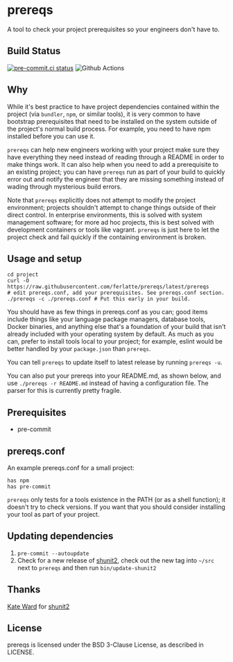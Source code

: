 # prereqs

A tool to check your project prerequisites so your engineers don't have to.

## Build Status

[![pre-commit.ci status](https://results.pre-commit.ci/badge/github/ferlatte/prereqs/main.svg)](https://results.pre-commit.ci/latest/github/ferlatte/prereqs/main)
![Github Actions](https://github.com/ferlatte/prereqs/actions/workflows/tests.yml/badge.svg)
## Why

While it's best practice to have project dependencies contained within the project (via `bundler`, `npm`, or similar tools), it is very common to have bootstrap prerequisites that need to be installed on the system outside of the project's normal build process. For example, you need to have npm installed before you can use it.

`prereqs` can help new engineers working with your project make sure they have everything they need instead of reading through a README in order to make things work. It can also help when you need to add a prerequisite to an existing project; you can have `prereqs` run as part of your build to quickly error out and notify the engineer that they are missing something instead of wading through mysterious build errors.

Note that `prereqs` explicitly does not attempt to modify the project environment; projects shouldn't attempt to change things outside of their direct control. In enterprise environments, this is solved with system management software; for more ad hoc projects, this is best solved with development containers or tools like vagrant. `prereqs` is just here to let the project check and fail quickly if the containing environment is broken.

## Usage and setup

``` shell
cd project
curl -O https://raw.githubusercontent.com/ferlatte/prereqs/latest/prereqs
# edit prereqs.conf, add your prerequisites. See prereqs.conf section.
./prereqs -c ./prereqs.conf # Put this early in your build.
```

You should have as few things in prereqs.conf as you can; good items include things like your language package managers, database tools, Docker binaries, and anything else that's a foundation of your build that isn't already included with your operating system by default. As much as you can, prefer to install tools local to your project; for example, eslint would be better handled by your `package.json` than `prereqs`.

You can tell `prereqs` to update itself to latest release by running `prereqs -u`.

You can also put your prereqs into your README.md, as shown below, and use `./prereqs -r README.md` instead of having a configuration file. The parser for this is currently pretty fragile.

## Prerequisites

- pre-commit

## prereqs.conf

An example prereqs.conf for a small project:

    has npm
    has pre-commit

`prereqs` only tests for a tools existence in the PATH (or as a shell function); it doesn't try to check versions. If you want that you should consider installing your tool as part of your project.

## Updating dependencies

1. `pre-commit --autoupdate`
1. Check for a new release of [shunit2](<https://github.com/kward/shunit2>), check out the new tag into `~/src` next to `prereqs` and then run `bin/update-shunit2`

## Thanks

[Kate Ward](mailto:kate.ward@forestent.com) for [shunit2](<https://github.com/kward/shunit2>)

## License

prereqs is licensed under the BSD 3-Clause License, as described in LICENSE.
